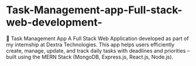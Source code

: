 # Task-Management-app-Full-stack-web-development-
📝 Task Management App  A Full Stack Web Application developed as part of my internship at Dextra Technologies. This app helps users efficiently create, manage, update, and track daily tasks with deadlines and priorities – built using the MERN Stack (MongoDB, Express.js, React.js, Node.js).  
